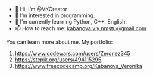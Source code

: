 - 👋 Hi, I’m @VKCreator
- 👀 I’m interested in programming.
- 🌱 I’m currently learning Python, C++, English.
- 📫 How to reach me: kabanova.v.v.nmstu@gmail.com

You can learn more about me. My portfolio:
1) https://www.codewars.com/users/Zeronez345
2) https://stepik.org/users/494115295
3) https://www.freecodecamp.org/Kabanova_Veronika


<!---
VKCreator/VKCreator is a ✨ special ✨ repository because its `README.md` (this file) appears on your GitHub profile.
You can click the Preview link to take a look at your changes.
--->
